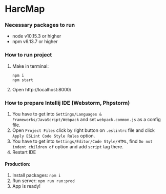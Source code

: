 # HarcMap

### Necessary packages to run
- node v10.15.3 or higher
- npm v6.13.7 or higher

### How to run project
1. Make in terminal:
    ```
    npm i
    npm start
    ``` 
1. Open http://localhost:8000/

### How to prepare Intellij IDE (Webstorm, Phpstorm)
1. You have to get into `Settings/Languages & Frameworks/JavaScript/Webpack` and set `webpack.common.js` as a config file.
1. Open `Project Files` click by right button on `.eslintrc` file and click `Apply ESLint Code Style Rules` option.
1. You have to get into `Settings/Editor/Code Style/HTML`, find `Do not indent children of` option and add `script` tag there.
1. Restart IDE

#### Production:
1. Install packages: `npm i`
2. Run server: `npm run run:prod`
3. App is ready!
